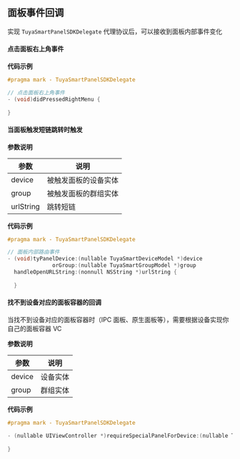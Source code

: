 ## 面板事件回调

实现 `TuyaSmartPanelSDKDelegate` 代理协议后，可以接收到面板内部事件变化

#### 点击面板右上角事件

**代码示例** 

```objective-c
#pragma mark - TuyaSmartPanelSDKDelegate

// 点击面板右上角事件
- (void)didPressedRightMenu {
  
}
```

#### 当面板触发短链跳转时触发

**参数说明**

| 参数      | 说明                 |
| --------- | -------------------- |
| device    | 被触发面板的设备实体 |
| group     | 被触发面板的群组实体 |
| urlString | 跳转短链             |

**代码示例**

```objective-c
#pragma mark - TuyaSmartPanelSDKDelegate

// 面板内部路由事件
- (void)tyPanelDevice:(nullable TuyaSmartDeviceModel *)device
              orGroup:(nullable TuyaSmartGroupModel *)group
  handleOpenURLString:(nonnull NSString *)urlString {
    
  }
```

#### 找不到设备对应的面板容器的回调

当找不到设备对应的面板容器时（IPC 面板、原生面板等），需要根据设备实现你自己的面板容器 VC

**参数说明**

| 参数   | 说明     |
| ------ | -------- |
| device | 设备实体 |
| group  | 群组实体 |

**代码示例**

```objective-c
#pragma mark - TuyaSmartPanelSDKDelegate

- (nullable UIViewController *)requireSpecialPanelForDevice:(nullable TuyaSmartDeviceModel *)device orGroup:(nullable TuyaSmartGroupModel *)group {
  
}
```